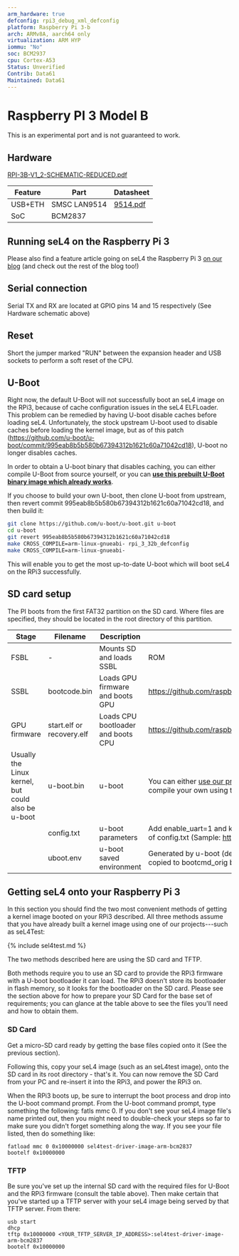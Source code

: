 ```yaml
---
arm_hardware: true
defconfig: rpi3_debug_xml_defconfig
platform: Raspberry Pi 3-b
arch: ARMv8A, aarch64 only
virtualization: ARM HYP
iommu: "No"
soc: BCM2937
cpu: Cortex-A53
Status: Unverified
Contrib: Data61
Maintained: Data61
---
```


# Raspberry PI 3 Model B

This is an experimental port and is not guaranteed to work.

## Hardware

[RPI-3B-V1_2-SCHEMATIC-REDUCED.pdf](https://www.raspberrypi.org/documentation/hardware/raspberrypi/schematics/RPI-3B-V1_2-SCHEMATIC-REDUCED.pdf)

|Feature |Part |Datasheet |
|-|-|-|
|USB+ETH |SMSC LAN9514|[9514.pdf](http://ww1.microchip.com/downloads/en/DeviceDoc/9514.pdf)| 
|SoC |BCM2837 | |

## Running seL4 on the Raspberry Pi 3


Please also find a feature article going on seL4 the Raspberry Pi 3
[on our blog](https://research.csiro.au/tsblog/sel4-raspberry-pi-3/) (and check out the rest of the blog too!)

## Serial connection
 Serial TX and RX are located at GPIO pins 14 and
15 respectively (See Hardware schematic above) 

## Reset
Short the jumper marked "RUN" between the expansion header and USB sockets to
perform a soft reset of the CPU.

## U-Boot


Right now, the default U-Boot will not successfully boot an seL4 image
on the RPi3, because of cache configuration issues in the seL4
ELFLoader. This problem can be remedied by having U-boot disable caches
before loading seL4. Unfortunately, the stock upstream U-boot used to
disable caches before loading the kernel image, but as of this patch
(<https://github.com/u-boot/u-boot/commit/995eab8b5b580b67394312b1621c60a71042cd18>),
U-boot no longer disables caches.

In order to obtain a U-boot binary that disables caching, you can either
compile U-Boot from source yourself, or you can
**[use this prebuilt U-Boot binary image which already works](https://sel4.systems/Info/Docs/u-boot-working-rpi3-32bit-v2017.11.bin)**.

If you choose to build your own U-boot, then clone U-boot from upstream,
then revert commit 995eab8b5b580b67394312b1621c60a71042cd18, and then
build it:
```bash
git clone https://github.com/u-boot/u-boot.git u-boot
cd u-boot
git revert 995eab8b5b580b67394312b1621c60a71042cd18
make CROSS_COMPILE=arm-linux-gnueabi- rpi_3_32b_defconfig
make CROSS_COMPILE=arm-linux-gnueabi-
```

This will enable you to get the most up-to-date U-boot which will boot
seL4 on the RPi3 successfully.

## SD card setup
 The PI boots from the first FAT32 partition on the
SD card. Where files are specified, they should be located in the root
directory of this partition. 

|Stage |Filename |Description |Source| 
|-|-|-|-|
|FSBL |- |Mounts SD and loads SSBL |ROM |
|SSBL |bootcode.bin|Loads GPU firmware and boots GPU|<https://github.com/raspberrypi/firmware/tree/master/boot> |
|GPU firmware |start.elf or recovery.elf |Loads CPU bootloader and boots CPU |<https://github.com/raspberrypi/firmware/tree/master/boot> |
|Usually the Linux kernel, but could also be u-boot |u-boot.bin |u-boot| You can either [use our prebuilt U-boot which works](https://sel4.systems/Info/Docs/u-boot-working-rpi3-32bit-v2017.11.bin), or compile your own using the instructions above | 
||config.txt|u-boot parameters |Add enable_uart=1 and kernel=u-boot.bin to the bottom of config.txt (Sample: <http://codepad.org/ykVYFSyP>) |
||uboot.env |u-boot saved environment |Generated by u-boot (default environment) bootcmd copied to bootcmd_orig bootcmd and bootdelay removed |

## Getting seL4 onto your Raspberry Pi 3
In this section you should
find the two most convenient methods of getting a kernel image booted on
your RPi3 described. All three methods assume that you have already
built a kernel image using one of our projects---such as seL4Test:

{% include sel4test.md %}

The two methods described here are using the SD card and TFTP.

Both methods require you to use an SD card to provide the RPi3 firmware
with a U-boot bootloader it can load. The RPi3 doesn't store its
bootloader in flash memory, so it looks for the bootloader on the SD
card. Please see the section above for how to prepare your SD Card for
the base set of requirements; you can glance at the table above to see
the files you'll need and how to obtain them.

### SD Card
 Get a micro-SD card ready by getting the base files
copied onto it (See the previous section).

Following this, copy your seL4 image (such as an seL4test image), onto
the SD card in its root directory - that's it. You can now remove the SD
Card from your PC and re-insert it into the RPi3, and power the RPi3 on.

When the RPi3 boots up, be sure to interrupt the boot process and drop
into the U-boot command prompt. From the U-boot command prompt, type
something the following: fatls mmc 0. If you don't see your seL4 image
file's name printed out, then you might need to double-check your steps
so far to make sure you didn't forget something along the way. If you
see your file listed, then do something like:
```
fatload mmc 0 0x10000000 sel4test-driver-image-arm-bcm2837
bootelf 0x10000000
```

### TFTP


Be sure you've set up the internal SD card with the required files for
U-Boot and the RPi3 firmware (consult the table above). Then make
certain that you've started up a TFTP server with your seL4 image being
served by that TFTP server. From there:
```
usb start
dhcp
tftp 0x10000000 <YOUR_TFTP_SERVER_IP_ADDRESS>:sel4test-driver-image-arm-bcm2837
bootelf 0x10000000
```
